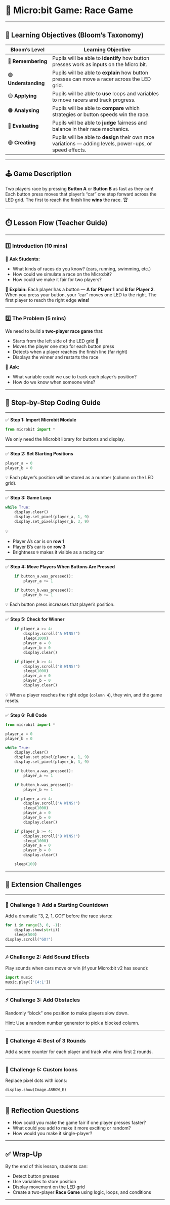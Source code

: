 # 🏁 **Micro:bit Game: Race Game**

---

## 🎯 **Learning Objectives (Bloom’s Taxonomy)**

| Bloom’s Level        | Learning Objective                                                                                        |
| -------------------- | --------------------------------------------------------------------------------------------------------- |
| 🔵 **Remembering**   | Pupils will be able to **identify** how button presses work as inputs on the Micro:bit.                   |
| 🟢 **Understanding** | Pupils will be able to **explain** how button presses can move a racer across the LED grid.               |
| 🟡 **Applying**      | Pupils will be able to **use** loops and variables to move racers and track progress.                     |
| 🟠 **Analysing**     | Pupils will be able to **compare** which strategies or button speeds win the race.                        |
| 🔴 **Evaluating**    | Pupils will be able to **judge** fairness and balance in their race mechanics.                            |
| 🟣 **Creating**      | Pupils will be able to **design** their own race variations — adding levels, power-ups, or speed effects. |

---

## 🕹️ **Game Description**

Two players race by pressing **Button A** or **Button B** as fast as they can!
Each button press moves that player’s “car” one step forward across the LED grid.
The first to reach the finish line **wins** the race. 🏆

---

## ⏱️ **Lesson Flow (Teacher Guide)**

---

### 1️⃣ **Introduction (10 mins)**

💬 **Ask Students:**

* What kinds of races do you know? (cars, running, swimming, etc.)
* How could we simulate a race on the Micro:bit?
* How could we make it fair for two players?

📌 **Explain:**
Each player has a button — **A for Player 1** and **B for Player 2**.
When you press your button, your “car” moves one LED to the right.
The first player to reach the right edge **wins!**

---

### 2️⃣ **The Problem (5 mins)**

We need to build a **two-player race game** that:

* Starts from the left side of the LED grid 🏁
* Moves the player one step for each button press
* Detects when a player reaches the finish line (far right)
* Displays the winner and restarts the race

💬 **Ask:**

* What variable could we use to track each player’s position?
* How do we know when someone wins?

---

## 🧠 **Step-by-Step Coding Guide**

---

✅ **Step 1: Import Microbit Module**

```python
from microbit import *
```

We only need the Microbit library for buttons and display.

---

✅ **Step 2: Set Starting Positions**

```python
player_a = 0
player_b = 0
```

💡 Each player’s position will be stored as a number (column on the LED grid).

---

✅ **Step 3: Game Loop**

```python
while True:
    display.clear()
    display.set_pixel(player_a, 1, 9)
    display.set_pixel(player_b, 3, 9)
```

💡

* Player A’s car is on **row 1**
* Player B’s car is on **row 3**
* Brightness `9` makes it visible as a racing car

---

✅ **Step 4: Move Players When Buttons Are Pressed**

```python
    if button_a.was_pressed():
        player_a += 1

    if button_b.was_pressed():
        player_b += 1
```

💡 Each button press increases that player’s position.

---

✅ **Step 5: Check for Winner**

```python
    if player_a >= 4:
        display.scroll("A WINS!")
        sleep(1000)
        player_a = 0
        player_b = 0
        display.clear()

    if player_b >= 4:
        display.scroll("B WINS!")
        sleep(1000)
        player_a = 0
        player_b = 0
        display.clear()
```

💡 When a player reaches the right edge (`column 4`), they win, and the game resets.

---

✅ **Step 6: Full Code**

```python
from microbit import *

player_a = 0
player_b = 0

while True:
    display.clear()
    display.set_pixel(player_a, 1, 9)
    display.set_pixel(player_b, 3, 9)

    if button_a.was_pressed():
        player_a += 1

    if button_b.was_pressed():
        player_b += 1

    if player_a >= 4:
        display.scroll("A WINS!")
        sleep(1000)
        player_a = 0
        player_b = 0
        display.clear()

    if player_b >= 4:
        display.scroll("B WINS!")
        sleep(1000)
        player_a = 0
        player_b = 0
        display.clear()

    sleep(100)
```

---

## 🧩 **Extension Challenges**

---

### 🚀 **Challenge 1: Add a Starting Countdown**

Add a dramatic “3, 2, 1, GO!” before the race starts:

```python
for i in range(3, 0, -1):
    display.show(str(i))
    sleep(500)
display.scroll("GO!")
```

---

### 🎶 **Challenge 2: Add Sound Effects**

Play sounds when cars move or win (if your Micro:bit v2 has sound):

```python
import music
music.play(['C4:1'])
```

---

### ⚡ **Challenge 3: Add Obstacles**

Randomly “block” one position to make players slow down.

Hint: Use a random number generator to pick a blocked column.

---

### 🧠 **Challenge 4: Best of 3 Rounds**

Add a score counter for each player and track who wins first 2 rounds.

---

### 🎨 **Challenge 5: Custom Icons**

Replace pixel dots with icons:

```python
display.show(Image.ARROW_E)
```

---

## 💬 **Reflection Questions**

* How could you make the game fair if one player presses faster?
* What could you add to make it more exciting or random?
* How would you make it single-player?

---

## ✅ **Wrap-Up**

By the end of this lesson, students can:

* Detect button presses
* Use variables to store position
* Display movement on the LED grid
* Create a two-player **Race Game** using logic, loops, and conditions

---
